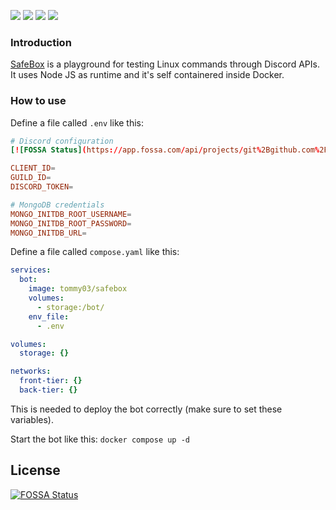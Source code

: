 ![](https://img.shields.io/github/license/classy-giraffe/SafeBox)
![](https://img.shields.io/github/stars/classy-giraffe/SafeBox)
![](https://img.shields.io/github/forks/classy-giraffe/SafeBox)
![](https://img.shields.io/github/workflow/status/classy-giraffe/SafeBox/CI)

### Introduction
[SafeBox](https://github.com/classy-giraffe/SafeBox) is a playground for testing Linux commands through Discord APIs. It uses Node JS as runtime and it's self containered inside Docker.

### How to use
Define a file called `.env` like this:
```conf
# Discord configuration
[![FOSSA Status](https://app.fossa.com/api/projects/git%2Bgithub.com%2Fclassy-giraffe%2FSafeBox.svg?type=shield)](https://app.fossa.com/projects/git%2Bgithub.com%2Fclassy-giraffe%2FSafeBox?ref=badge_shield)

CLIENT_ID=
GUILD_ID=
DISCORD_TOKEN=

# MongoDB credentials
MONGO_INITDB_ROOT_USERNAME=
MONGO_INITDB_ROOT_PASSWORD=
MONGO_INITDB_URL=
```
Define a file called `compose.yaml` like this:
```yaml
services:
  bot:
    image: tommy03/safebox
    volumes:
      - storage:/bot/
    env_file:
      - .env

volumes:
  storage: {}

networks:
  front-tier: {}
  back-tier: {}
```
This is needed to deploy the bot correctly (make sure to set these variables).

Start the bot like this: `docker compose up -d`

## License
[![FOSSA Status](https://app.fossa.com/api/projects/git%2Bgithub.com%2Fclassy-giraffe%2FSafeBox.svg?type=large)](https://app.fossa.com/projects/git%2Bgithub.com%2Fclassy-giraffe%2FSafeBox?ref=badge_large)